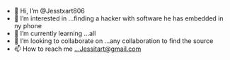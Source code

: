 - 👋 Hi, I’m @Jesstxart806
- 👀 I’m interested in ...finding a hacker with software he has embedded in ny phone
- 🌱 I’m currently learning ...all
- 💞️ I’m looking to collaborate on ...any collaboration to find the source
- 📫 How to reach me ...Jessitart@gmail.com

<!---
Jesstxart806/Jesstxart806 is a ✨ special ✨ repository because its `README.md` (this file) appears on your GitHub profile.
You can click the Preview link to take a look at your changes.
--->
